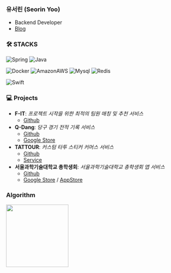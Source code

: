 ### 유서린 (Seorin Yoo)
- Backend Developer
- [Blog](https://seorin-yy.tistory.com)
<!-- - Computer Engineering 19 / SeoulTech University -->



### 🛠 STACKS

![Spring](https://img.shields.io/badge/spring-6DB33F?style=flat-square&logo=spring&logoColor=white)
![Java](https://img.shields.io/badge/java-007396?style=flat-square&logo=java&logoColor=white)
<!--  ![Springboot](https://img.shields.io/badge/springboot-6DB33F?style=flat-square&logo=springboot&logoColor=white)  -->

![Docker](https://img.shields.io/badge/Docker-2496ED?style=flat-square&logo=Docker&logoColor=white)
![AmazonAWS](https://img.shields.io/badge/aws-232F3E?style=flat-square&logo=amazonaws&logoColor=white)
![Mysql](https://img.shields.io/badge/Mysql-4479A1?style=flat-square&logo=Mysql&logoColor=white)
![Redis](https://img.shields.io/badge/Redis-DC382D?style=flat-square&logo=Redis&logoColor=white)

![Swift](https://img.shields.io/badge/Swift-F05138?style=flat-square&logo=Swift&logoColor=white)
<!-- ![Node.js](https://img.shields.io/badge/Node.js-339933?style=flat-square&logo=Node.js&logoColor=white) -->

### 💻 Projects
- **F-IT**: *프로젝트 시작을 위한 최적의 팀원 매칭 및 추천 서비스*
  - [Github](https://github.com/Team-Crops/fit-server)
- **Q-Dang**: *당구 경기 전적 기록 서비스*
  - [Github](https://github.com/Q-Dang/qdang-was)
  - [Google Store](https://play.google.com/store/apps/details?id=com.q_dang)
- **TATTOUR**: *커스텀 타투 스티커 커머스 서비스*
  - [Github](https://github.com/TEAM-TATTOUR/tattour-server)
  - [Service](https://tattour.kr)
- **서울과학기술대학교 총학생회**: *서울과학기술대학교 총학생회 앱 서비스*
  - [Github](https://github.com/STart-application/spring-back)
  - [Google Store](https://play.google.com/store/apps/details?id=com.start.STart&hl=ko&gl=US) / [AppStore](https://apps.apple.com/kr/app/%EC%84%9C%EC%9A%B8%EA%B3%BC%ED%95%99%EA%B8%B0%EC%88%A0%EB%8C%80%ED%95%99%EA%B5%90-%EC%B4%9D%ED%95%99%EC%83%9D%ED%9A%8C/id1641852619)

### Algorithm
<img src="http://mazassumnida.wtf/api/v2/generate_badge?boj=sprout3082" height="170"></a>

